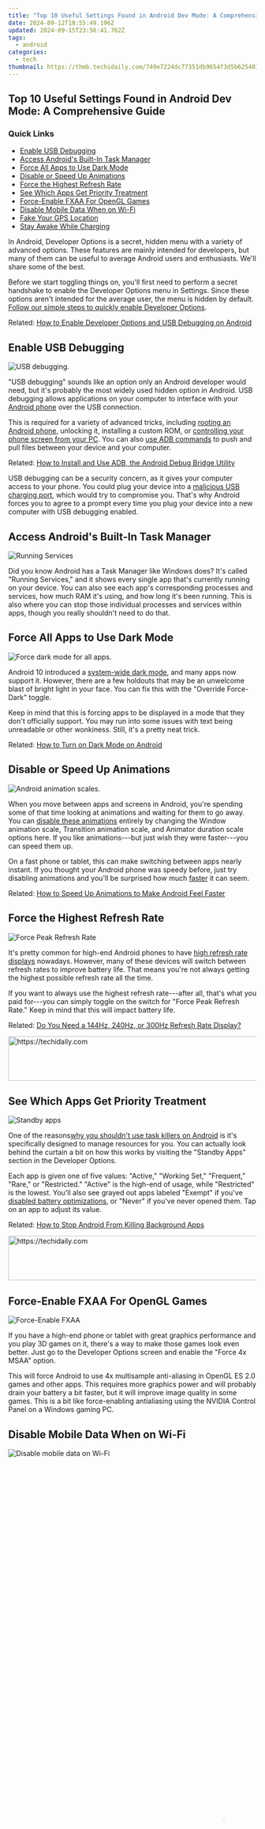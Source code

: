 ```yaml
---
title: "Top 10 Useful Settings Found in Android Dev Mode: A Comprehensive Guide"
date: 2024-09-12T18:55:49.196Z
updated: 2024-09-15T23:56:41.762Z
tags:
  - android
categories:
  - tech
thumbnail: https://thmb.techidaily.com/749e7224dc77351db9654f3d5b625401a4538e3e09d897a36274e3de6aadbd39.jpg
---
```


## Top 10 Useful Settings Found in Android Dev Mode: A Comprehensive Guide

### Quick Links

* [Enable USB Debugging](https://easy-unlock-android.techidaily.com/in-2024-unlocking-made-easy-the-best-10-apps-for-unlocking-your-realme-11-pro-device-by-drfone-android/)
* [Access Android's Built-In Task Manager](https://remote-screen-capture.techidaily.com/updated-clear-conferencing-backdrops-blurring-for-better-presence/)
* [Force All Apps to Use Dark Mode](https://instagram-video-recordings.techidaily.com/new-bypassing-detection-for-instagram-story-insights-pcandroidios-for-2024/)
* [Disable or Speed Up Animations](https://techidaily.com/how-to-transfer-data-from-apple-iphone-se-2022-to-others-devices-drfone-by-drfone-transfer-data-from-ios-transfer-data-from-ios/)
* [Force the Highest Refresh Rate](https://screen-mirror.techidaily.com/how-can-vivo-y78plusmirror-share-to-pc-drfone-by-drfone-android/)
* [See Which Apps Get Priority Treatment](https://video-capture.techidaily.com/updated-simplify-slide-sharing-at-work-webcam-assisted-tips/)
* [Force-Enable FXAA For OpenGL Games](https://facebook-video-share.techidaily.com/updated-boosting-income-through-effective-video-marketing-for-2024/)
* [Disable Mobile Data When on Wi-Fi](https://youtube-data.techidaily.com/ed-in-2024-boost-your-online-presence-by-mastering-video-editing-in-sony-vegas/)
* [Fake Your GPS Location](https://android-pokemon-go.techidaily.com/in-2024-additional-tips-about-sinnoh-stone-for-infinix-smart-8-plus-drfone-by-drfone-virtual-android/)
* [Stay Awake While Charging](https://techtrends.techidaily.com/why-is-my-nintendo-wii-failing-to-read-games-fixes-and-solutions-explored/)

 In Android, Developer Options is a secret, hidden menu with a variety of advanced options. These features are mainly intended for developers, but many of them can be useful to average Android users and enthusiasts. We'll share some of the best.

 Before we start toggling things on, you'll first need to perform a secret handshake to enable the Developer Options menu in Settings. Since these options aren't intended for the average user, the menu is hidden by default. [Follow our simple steps to quickly enable Developer Options](https://desktop-recording.techidaily.com/premium-video-capture-without-extras-for-2024/).

Related: [How to Enable Developer Options and USB Debugging on Android](https://desktop-recording.techidaily.com/premium-video-capture-without-extras-for-2024/) 

##  Enable USB Debugging

![USB debugging.](https://static1.howtogeekimages.com/wordpress/wp-content/uploads/2013/11/2023-01-17_11-08-36.jpg) 

 "USB debugging" sounds like an option only an Android developer would need, but it's probably the most widely used hidden option in Android. USB debugging allows applications on your computer to interface with your [Android phone](https://twitter-videos.techidaily.com/hot-takes-highlight-twitters-trending-topics-for-2024/) over the USB connection.

 This is required for a variety of advanced tricks, including [rooting an Android phone](https://games-able.techidaily.com/beyerdynamic-mmx-200-review-great-sound-but-needs-more-features/), unlocking it, installing a custom ROM, or [controlling your phone screen from your PC](https://github.com/Genymobile/scrcpy). You can also [use ADB commands](https://screen-recording.techidaily.com/new-virtual-ventures-discovering-the-best-in-action-adventure-classics-top-10/) to push and pull files between your device and your computer.

Related: [How to Install and Use ADB, the Android Debug Bridge Utility](https://techtrends.techidaily.com/how-to-successfully-obtain-a-refund-for-your-purchased-games-on-steam/) 

 USB debugging can be a security concern, as it gives your computer access to your phone. You could plug your device into a [malicious USB charging port](https://easy-unlock-android.techidaily.com/how-to-change-realme-11-5g-lock-screen-password-by-drfone-android/), which would try to compromise you. That's why Android forces you to agree to a prompt every time you plug your device into a new computer with USB debugging enabled.

##  Access Android's Built-In Task Manager

![Running Services](https://static1.howtogeekimages.com/wordpress/wp-content/uploads/2013/11/2023-01-17_11-31-37.jpg) 

 Did you know Android has a Task Manager like Windows does? It's called "Running Services," and it shows every single app that's currently running on your device. You can also see each app's corresponding processes and services, how much RAM it's using, and how long it's been running. This is also where you can stop those individual processes and services within apps, though you really shouldn't need to do that.

##  Force All Apps to Use Dark Mode

![Force dark mode for all apps.](https://static1.howtogeekimages.com/wordpress/wp-content/uploads/2013/11/2023-01-17_13-35-48.jpg) 

 Android 10 introduced a [system-wide dark mode](https://android-unlock.techidaily.com/in-2024-how-to-change-vivo-lock-screen-clock-in-seconds-by-drfone-android/), and many apps now support it. However, there are a few holdouts that may be an unwelcome blast of bright light in your face. You can fix this with the "Override Force-Dark" toggle.

 Keep in mind that this is forcing apps to be displayed in a mode that they don't officially support. You may run into some issues with text being unreadable or other wonkiness. Still, it's a pretty neat trick.

Related: [How to Turn on Dark Mode on Android](https://android-unlock.techidaily.com/in-2024-how-to-change-vivo-lock-screen-clock-in-seconds-by-drfone-android/) 

##  Disable or Speed Up Animations

![Android animation scales.](https://static1.howtogeekimages.com/wordpress/wp-content/uploads/2013/11/2023-01-17_11-10-21.jpg) 

 When you move between apps and screens in Android, you're spending some of that time looking at animations and waiting for them to go away. You can [disable these animations](https://ios-pokemon-go.techidaily.com/how-to-get-the-dragon-scale-and-evolution-enabled-pokemon-on-apple-iphone-xs-drfone-by-drfone-virtual-ios/) entirely by changing the Window animation scale, Transition animation scale, and Animator duration scale options here. If you like animations---but just wish they were faster---you can speed them up.

 On a fast phone or tablet, this can make switching between apps nearly instant. If you thought your Android phone was speedy before, just try disabling animations and you'll be surprised how much [faster](https://eaxpv-info.techidaily.com/new-in-2024-free-online-services-for-youtube-images-extraction/) it can seem.

Related: [How to Speed Up Animations to Make Android Feel Faster](https://ios-pokemon-go.techidaily.com/how-to-get-the-dragon-scale-and-evolution-enabled-pokemon-on-apple-iphone-xs-drfone-by-drfone-virtual-ios/) 

##  Force the Highest Refresh Rate

![Force Peak Refresh Rate](https://static1.howtogeekimages.com/wordpress/wp-content/uploads/2013/11/2023-01-17_11-38-26.jpg) 

 It's pretty common for high-end Android phones to have [high refresh rate displays](https://instagram-video-recordings.techidaily.com/updated-2024-approved-how-to-upside-down-your-instagram-videos-complete-manual/) nowadays. However, many of these devices will switch between refresh rates to improve battery life. That means you're not always getting the highest possible refresh rate all the time.

 If you want to always use the highest refresh rate---after all, that's what you paid for---you can simply toggle on the switch for "Force Peak Refresh Rate." Keep in mind that this will impact battery life.

Related: [Do You Need a 144Hz, 240Hz, or 300Hz Refresh Rate Display?](https://instagram-video-recordings.techidaily.com/updated-2024-approved-how-to-upside-down-your-instagram-videos-complete-manual/) 

<!-- affiliate ads begin -->
<a href="https://appsumo.8odi.net/c/5597632/2118326/7443" target="_top" id="2118326">
  <img src="//a.impactradius-go.com/display-ad/7443-2118326" border="0" alt="https://techidaily.com" width="728" height="90"/>
</a>
<img height="0" width="0" src="https://appsumo.8odi.net/i/5597632/2118326/7443" style="position:absolute;visibility:hidden;" border="0" />
<!-- affiliate ads end -->

##  See Which Apps Get Priority Treatment

![Standby apps](https://static1.howtogeekimages.com/wordpress/wp-content/uploads/2013/11/2023-01-17_13-42-06.jpg) 

 One of the reasons[why you shouldn't use task killers on Android](https://extra-hints.techidaily.com/crafting-cinematic-l-slow-videos-tips-from-the-pros-on-gopro-hero-10/) is it's specifically designed to manage resources for you. You can actually look behind the curtain a bit on how this works by visiting the "Standby Apps" section in the Developer Options.

 Each app is given one of five values: "Active," "Working Set," "Frequent," "Rare," or "Restricted." "Active" is the high-end of usage, while "Restricted" is the lowest. You'll also see grayed out apps labeled "Exempt" if you've [disabled battery optimizations](https://instagram-videos.techidaily.com/navigating-youtube-and-instagram-sharing-video-content-without-limits-for-2024/), or "Never" if you've never opened them. Tap on an app to adjust its value.

Related: [How to Stop Android From Killing Background Apps](https://instagram-videos.techidaily.com/navigating-youtube-and-instagram-sharing-video-content-without-limits-for-2024/) 

<!-- affiliate ads begin -->
<a href="https://bluettiit.sjv.io/c/5597632/2114265/17093" target="_top" id="2114265">
  <img src="//a.impactradius-go.com/display-ad/17093-2114265" border="0" alt="https://techidaily.com" width="728" height="90"/>
</a>
<img height="0" width="0" src="https://bluettiit.sjv.io/i/5597632/2114265/17093" style="position:absolute;visibility:hidden;" border="0" />
<!-- affiliate ads end -->

##  Force-Enable FXAA For OpenGL Games

![Force-Enable FXAA](https://static1.howtogeekimages.com/wordpress/wp-content/uploads/2013/11/2023-01-17_11-12-13.jpg) 

 If you have a high-end phone or tablet with great graphics performance and you play 3D games on it, there's a way to make those games look even better. Just go to the Developer Options screen and enable the "Force 4x MSAA" option.

 This will force Android to use 4x multisample anti-aliasing in OpenGL ES 2.0 games and other apps. This requires more graphics power and will probably drain your battery a bit faster, but it will improve image quality in some games. This is a bit like force-enabling antialiasing using the NVIDIA Control Panel on a Windows gaming PC.

##  Disable Mobile Data When on Wi-Fi

![Disable mobile data on Wi-Fi](https://static1.howtogeekimages.com/wordpress/wp-content/uploads/2013/11/2023-01-17_12-00-21.jpg) 

<!-- affiliate ads begin -->
<span id="1516072">
					<video width="864" height="1536" style="cursor:pointer"
           poster="//a.impactradius-go.com/display-clicktoplayimage/1516072.png"
           onclick="if(!this.playClicked){this.play();this.setAttribute('controls',true);this.playClicked=true;}">
	   <source src="//a.impactradius-go.com/display-ad/16446-1516072">
	   <img src="//a.impactradius-go.com/display-clicktoplayimage/1516072.png" style="border: none; height: 100%; width: 100%; object-fit: contain">
	</video>
	<div style="width:540px;text-align:center"><a href="javascript:window.open(decodeURIComponent('https%3A%2F%2Flaganoo.pxf.io%2Fc%2F5597632%2F1516072%2F16446'), '_blank');void(0);">Click here</a></div>
</span>
<img height="0" width="0" src="https://imp.pxf.io/i/5597632/1516072/16446" style="position:absolute;visibility:hidden;" border="0" />
<!-- affiliate ads end -->

 When you're connected to a Wi-Fi network, Android keeps your mobile data connection alive in the background. This is to make switching between Wi-Fi and mobile data as seamless as possible. It doesn't use much data, but you can disable the feature if you'd like. Toggle off the switch for "Mobile Data Always Active."

<!-- affiliate ads begin -->
<a href="https://aligracehair.sjv.io/c/5597632/2135397/19272" target="_top" id="2135397">
  <img src="//a.impactradius-go.com/display-ad/19272-2135397" border="0" alt="https://techidaily.com" width="180" height="90"/>
</a>
<img height="0" width="0" src="https://aligracehair.sjv.io/i/5597632/2135397/19272" style="position:absolute;visibility:hidden;" border="0" />
<!-- affiliate ads end -->

##  Fake Your GPS Location

![Fake GPS location app.](https://static1.howtogeekimages.com/wordpress/wp-content/uploads/2013/11/2023-01-17_11-17-36.jpg) 

 The "Select Mock Location App" option allows you to [use an app to set fake GPS locations](https://extra-tips.techidaily.com/new-comprehensive-insights-into-polarr-photo-enhancer/), tricking Android into thinking you're at a location where you actually aren't. Use this option along with an app like [Fake GPS Location](https://www.anrdoezrs.net/links/3607085/type/dlg/sid/UUhtgUeUpU221324/https://play.google.com/store/apps/details?id=com.lexa.fakegps) and you can trick your Android device and the apps running on it into thinking you're at locations where you actually aren't.

 How would this be useful? Well, you could fake a GPS check-in at a location without actually going there or confuse your friends in a location-tracking app by seemingly teleporting around the world.

Related: [How to Spoof Your Location on Android](https://extra-tips.techidaily.com/new-comprehensive-insights-into-polarr-photo-enhancer/) 

<!-- affiliate ads begin -->
<a href="https://ephamedtechinc.pxf.io/c/5597632/2135476/26400" target="_top" id="2135476">
  <img src="//a.impactradius-go.com/display-ad/26400-2135476" border="0" alt="https://techidaily.com" width="728" height="90"/>
</a>
<img height="0" width="0" src="https://ephamedtechinc.pxf.io/i/5597632/2135476/26400" style="position:absolute;visibility:hidden;" border="0" />
<!-- affiliate ads end -->

##  Stay Awake While Charging

![Stay Awake while charging.](https://static1.howtogeekimages.com/wordpress/wp-content/uploads/2013/11/2023-01-17_11-20-12.jpg) 

 You can use Android's Screen Saver ([formerly called "Daydream"](https://youtube-data.techidaily.com/vering-the-magic-behind-youtube-shorts/)) to display certain apps while charging your device. However, if you want to display any app while charging your phone overnight, you can simply enable the "Stay Awake" option here. Android will keep your device's screen on while charging and won't turn it off.

---

 If you want to undo any of these changes, you can quickly erase all your custom options by sliding the "Use Developer Options" switch at the top of the screen to "Off." Most of the options here are only useful to developers debugging their Android apps. Don't go along changing options in this menu without knowing what they do.

<ins class="adsbygoogle"
     style="display:block"
     data-ad-format="autorelaxed"
     data-ad-client="ca-pub-7571918770474297"
     data-ad-slot="1223367746"></ins>

<ins class="adsbygoogle"
     style="display:block"
     data-ad-client="ca-pub-7571918770474297"
     data-ad-slot="8358498916"
     data-ad-format="auto"
     data-full-width-responsive="true"></ins>



